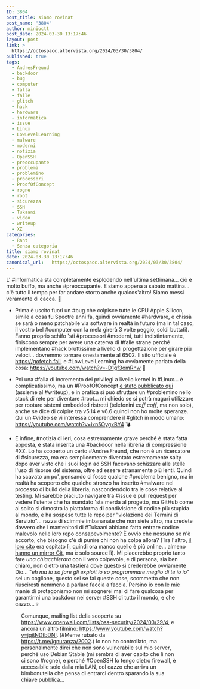```yaml
---
ID: 3804
post_title: siamo rovinat
post_name: "3804"
author: minioctt
post_date: 2024-03-30 13:17:46
layout: post
link: >
  https://octospacc.altervista.org/2024/03/30/3804/
published: true
tags:
  - AndresFreund
  - backdoor
  - bug
  - computer
  - falla
  - falle
  - glitch
  - hack
  - hardware
  - informatica
  - issue
  - Linux
  - LowLevelLearning
  - malware
  - moderni
  - notizia
  - OpenSSH
  - preoccupante
  - problema
  - problemino
  - processori
  - ProofOfConcept
  - rogne
  - root
  - sicurezza
  - SSH
  - Tukaani
  - video
  - writeup
  - XZ
categories:
  - Rant
  - Senza categoria
title: siamo rovinat
date: 2024-03-30 13:17:46
canonical_url:   https://octospacc.altervista.org/2024/03/30/3804/
---
```

<!-- wp:paragraph -->
<p>L' #informatica sta completamente esplodendo nell'ultima settimana... ciò è molto buffo, ma anche #preoccupante. E siamo appena a sabato mattina... c'è tutto il tempo per far andare storto anche qualcos'altro! Siamo messi veramente di cacca. 😬️</p>
<!-- /wp:paragraph -->

<!-- wp:list -->
<ul><!-- wp:list-item -->
<li>Prima è uscito fuori un #bug che colpisce tutte le CPU Apple Silicon, simile a cosa fu Spectre anni fa, quindi ovviamente #hardware, e chissà se sarà o meno patchabile via software in realtà in futuro (ma in tal caso, il vostro bel #computer con la mela girerà 3 volte peggio, soldi buttati). Fanno proprio schifo 'sti #processori #moderni, tutti indistintamente, finiscono sempre per avere una caterva di #falle strane perché implementano #hack bruttissime a livello di progettazione per girare più veloci... dovremmo tornare onestamente al 6502. Il sito ufficiale è <a href="https://gofetch.fail">https://gofetch.fail</a>, e #LowLevelLearning ha ovviamente parlato della cosa: <a href="https://www.youtube.com/watch?v=-D1gf3omRnw">https://youtube.com/watch?v=-D1gf3omRnw</a> 🍎️</li>
<!-- /wp:list-item --></ul>
<!-- /wp:list -->

<!-- wp:list -->
<ul><!-- wp:list-item -->
<li>Poi una #falla di incremento dei privilegi a livello kernel in #Linux... è complicatissimo, ma un #ProofOfConcept <a href="https://github.com/Notselwyn/CVE-2024-1086">è stato pubblicato qui</a> (assieme al #writeup), e in pratica si può sfruttare un #problemino nello stack di rete per diventare #root... mi chiedo se si potrà magari utilizzare per rootare sistemi embedded ristretti (telefonini <em>coff coff</em>, ma non solo), anche se dice di colpire tra v5.14 e v6.6 quindi non ho molte speranze. Qui un #video se vi interessa comprendere il #glitch in modo umano: <a href="https://www.youtube.com/watch?v=ixn5OygxBY4">https://youtube.com/watch?v=ixn5OygxBY4</a> 💣️</li>
<!-- /wp:list-item --></ul>
<!-- /wp:list -->

<!-- wp:list -->
<ul><!-- wp:list-item -->
<li>E infine, #notizia di ieri, cosa estremamente grave perché è stata fatta apposta, è stata inserita una #backdoor nella libreria di compressione #XZ. Lo ha scoperto un certo #AndresFreund, che non è un ricercatore di #sicurezza, ma era semplicemente diventato estremamente salty dopo aver visto che i suoi login ad SSH facevano schizzare alle stelle l'uso di risorse del sistema, oltre ad essere stranamente più lenti. Quindi ha scavato un po', pensando ci fosse qualche #problema benigno, ma in realtà ha scoperto che qualche stronzo ha inserito #malware nel processo di build della libreria, nascondendolo tra le cose relative al testing. Mi sarebbe piaciuto navigare tra #issue e pull request per vedere l'utente che ha mandato 'sta merda al progetto, ma GitHub come al solito si dimostra la piattaforma di condivisione di codice più stupida al mondo, e ha sospeso tutte le repo per "violazione dei Termini di Servizio"... razza di scimmie imbananate che non siete altro, ma credete davvero che i mantenitori di #Tukaani abbiano fatto entrare codice malevolo nelle loro repo consapevolmente? È ovvio che nessuno se n'è accorto, che bisogno c'è di punire chi non ha colpa allora? (Tra l'altro, <a href="https://xz.tukaani.org/">il loro sito</a> era ospitato lì, quindi ora manco quello è più online... almeno <a href="https://git.tukaani.org">hanno un mirror Git</a>, ma è solo source lì). Mi piacerebbe proprio tanto fare <em>una chiacchierata</em> con il vero colpevole, e di persona, sia ben chiaro, non dietro una tastiera dove questo si crederebbe ovviamente Dio... "<em>eh ma io so fare gli exploit io so programmare meglio di te io io</em>" sei un coglione, questo sei se fai queste cose, scommetto che non riusciresti nemmeno a parlare faccia a faccia. Persino io con le mie manie di protagonismo non mi sognerei mai di fare qualcosa per garantirmi una backdoor nei server #SSH di tutto il mondo, e che cazzo... 💀️</li>
<!-- /wp:list-item --></ul>
<!-- /wp:list -->

<!-- wp:paragraph -->
<p></p>
<!-- /wp:paragraph -->

<!-- wp:image {"id":3805,"sizeSlug":"large","linkDestination":"none"} -->
<figure class="wp-block-image size-large"><img src="{{site.cdnurl}}/assets/uploads/2024/03/image-18-960x676.png" alt="" class="wp-image-3805"/><figcaption class="wp-element-caption">Comunque, mailing list della scoperta su <a href="https://www.openwall.com/lists/oss-security/2024/03/29/4">https://www.openwall.com/lists/oss-security/2024/03/29/4</a>, e ancora un altro filmino: <a href="https://www.youtube.com/watch?v=jqjtNDtbDNI">https://www.youtube.com/watch?v=jqjtNDtbDNI</a>. (#Meme rubato da <a href="https://t.me/ignuranza/2002">https://t.me/ignuranza/2002</a>.) Io non ho controllato, ma personalmente direi che non sono vulnerabile sul mio server, perché uso Debian Stable (mi sembra di aver capito che lì non ci sono #rogne), e perché #OpenSSH lo tengo dietro firewall, è accessibile solo dalla mia LAN, col cazzo che arriva un bimbonutella che pensa di entrarci dentro sparando la sua chiave pubblica...</figcaption></figure>
<!-- /wp:image -->